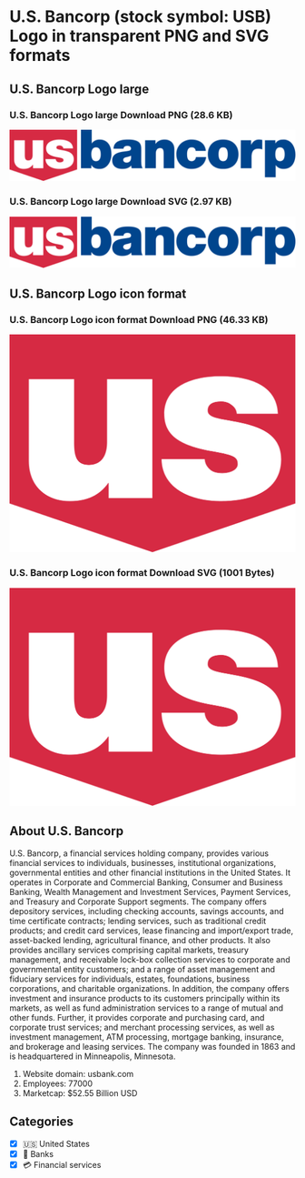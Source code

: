 # U.S. Bancorp (stock symbol: USB) Logo in transparent PNG and SVG formats

## U.S. Bancorp Logo large

### U.S. Bancorp Logo large Download PNG (28.6 KB)

![U.S. Bancorp Logo large Download PNG (28.6 KB)](/img/orig/USB_BIG-9f092942.png)

### U.S. Bancorp Logo large Download SVG (2.97 KB)

![U.S. Bancorp Logo large Download SVG (2.97 KB)](/img/orig/USB_BIG-a8b637ae.svg)

## U.S. Bancorp Logo icon format

### U.S. Bancorp Logo icon format Download PNG (46.33 KB)

![U.S. Bancorp Logo icon format Download PNG (46.33 KB)](/img/orig/USB-c800f27f.png)

### U.S. Bancorp Logo icon format Download SVG (1001 Bytes)

![U.S. Bancorp Logo icon format Download SVG (1001 Bytes)](/img/orig/USB-0cf73e25.svg)

## About U.S. Bancorp

U.S. Bancorp, a financial services holding company, provides various financial services to individuals, businesses, institutional organizations, governmental entities and other financial institutions in the United States. It operates in Corporate and Commercial Banking, Consumer and Business Banking, Wealth Management and Investment Services, Payment Services, and Treasury and Corporate Support segments. The company offers depository services, including checking accounts, savings accounts, and time certificate contracts; lending services, such as traditional credit products; and credit card services, lease financing and import/export trade, asset-backed lending, agricultural finance, and other products. It also provides ancillary services comprising capital markets, treasury management, and receivable lock-box collection services to corporate and governmental entity customers; and a range of asset management and fiduciary services for individuals, estates, foundations, business corporations, and charitable organizations. In addition, the company offers investment and insurance products to its customers principally within its markets, as well as fund administration services to a range of mutual and other funds. Further, it provides corporate and purchasing card, and corporate trust services; and merchant processing services, as well as investment management, ATM processing, mortgage banking, insurance, and brokerage and leasing services. The company was founded in 1863 and is headquartered in Minneapolis, Minnesota.

1. Website domain: usbank.com
2. Employees: 77000
3. Marketcap: $52.55 Billion USD


## Categories
- [x] 🇺🇸 United States
- [x] 🏦 Banks
- [x] 💳 Financial services

